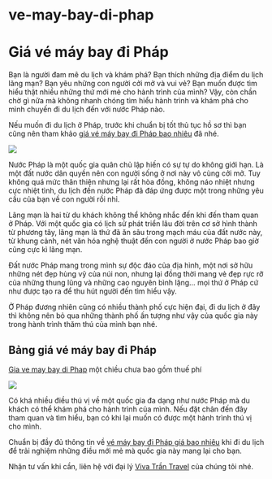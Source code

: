 # ve-may-bay-di-phap
<h1>Giá vé máy bay đi Pháp</h1>

Bạn là người đam mê du lịch và khám phá? Bạn thích những địa điểm du lịch lãng mạn? Bạn yêu những con người cởi mở và vui vẻ? Bạn muốn được tìm hiểu thật nhiều những thứ mới mẻ cho hành trình của mình? Vậy, còn chần chờ gì nữa mà không nhanh chóng tìm hiểu hành trình và khám phá cho mình chuyến đi du lịch đến với nước Pháp nào.

Nếu muốn đi du lịch ở Pháp, trước khi chuẩn bị tốt thủ tục hồ sơ thì bạn cũng nên tham khảo <a href  = "http://vivatrantravel.vn/ve-may-bay-di-phap.html">giá vé máy bay đi Pháp bao nhiêu</a> đã nhé.

<img src = "https://vemaybaysingaporeairlines.com/wp-content/uploads/2016/05/ve-may-bay-di-phap..jpg" />

Nước Pháp là một quốc gia quân chủ lập hiến có sự tự do không giới hạn. Là một đất nước dân quyền nên con người sống ở nơi này vô cùng cởi mở. Tuy không quá mức thân thiện nhưng lại rất hòa đồng, không náo nhiệt nhưng cực nhiệt tình, du lịch đến nước Pháp đã đáp ứng được một trong những yêu cầu của bạn về con người rồi nhỉ.

Lãng mạn là hai từ du khách không thể không nhắc đến khi đến tham quan ở Pháp. Với một quốc gia có lịch sử phát triển lâu đời trên cơ sở hình thành từ phương tây, lãng mạn là thứ đã ăn sâu trong mạch máu của đất nước này, từ khung cảnh, nét văn hóa nghệ thuật đến con người ở nước Pháp bao giờ cũng cực kì lãng mạn.

Đất nước Pháp mang trong mình sự độc đáo của địa hình, một nơi sở hữu những nét đẹp hùng vỹ của núi non, nhưng lại đồng thời mang vẻ đẹp rực rỡ của những thung lũng và những cao nguyên bình lặng… mọi thứ ở Pháp cứ như được tạo ra để thu hút người đến tìm hiểu vậy.

Ở Pháp đương nhiên cũng có nhiều thành phố cực hiện đại, đi du lịch ở đây thì không nên bỏ qua những thành phố ấn tượng như vậy của quốc gia này trong hành trình thăm thú của mình bạn nhé.

<h2>Bảng giá vé máy bay đi Pháp</h2>

<a href  = "https://visaxuatnhapcanh.vn/ve-may-bay-di-phap.html">Gia ve may bay di Phap</a> một chiều chưa bao gồm thuế phí

<img src = "https://vemaybaysingaporeairlines.com/wp-content/uploads/2016/05/phap.jpg" />

Có khá nhiều điều thú vị về một quốc gia đa dạng như nước Pháp mà du khách có thể khám phá cho hành trình của mình. Nếu đặt chân đến đây tham quan và tìm hiểu, bạn có khi lại muốn có được một hành trình thú vị cho mình.

Chuẩn bị đầy đủ thông tin về <a href  = "https://vivatrantravel.com/ve-quoc-te/ve-may-bay-di-phap.html">vé máy bay đi Pháp giá bao nhiêu</a> khi đi du lịch để trải nghiệm những điều mới mẻ mà quốc gia này mang lại cho bạn.

Nhận tư vấn khi cần, liên hệ với đại lý <a href  = "http://vivatrantravel.vn/">Viva Trần Travel</a> của chúng tôi nhé.


